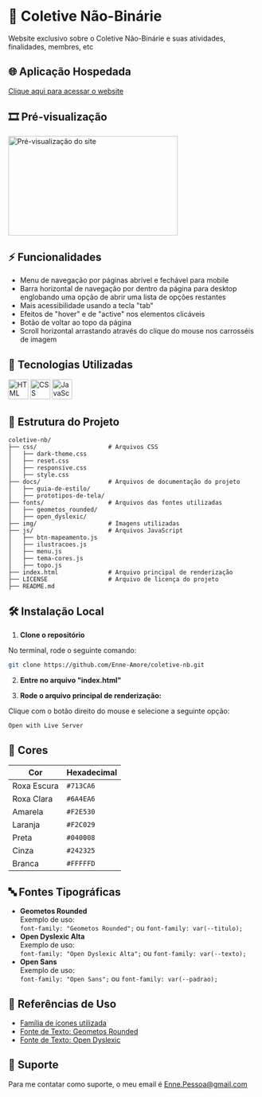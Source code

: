 # 💜 Coletive Não-Binárie
 
 Website exclusivo sobre o Coletive Não-Binárie e suas atividades, finalidades, membres, etc


## 🌐 Aplicação Hospedada

 [Clique aqui para acessar o website](https://enne-amore.github.io/coletive-nb/)


## 🎞️ Pré-visualização

 <img src="img/preview.gif" alt="Pré-visualização do site" width="340" height="200">


## ⚡ Funcionalidades

 - Menu de navegação por páginas abrível e fechável para mobile
 - Barra horizontal de navegação por dentro da página para desktop englobando uma opção de abrir uma lista de opções restantes
 - Mais acessibilidade usando a tecla "tab"
 - Efeitos de "hover" e de "active" nos elementos  clicáveis
 - Botão de voltar ao topo da página
 - Scroll horizontal arrastando através do clique do mouse nos carrosséis de imagem


## 🚀 Tecnologias Utilizadas

  <p align="left">
    <img src="https://cdn.jsdelivr.net/gh/devicons/devicon/icons/html5/html5-original.svg" title="HTML" alt="HTML" width="40" height="40"/>
    <img src="https://upload.wikimedia.org/wikipedia/commons/thumb/a/ab/Official_CSS_Logo.svg/2048px-Official_CSS_Logo.svg.png" title="CSS" alt="CSS" width="40" height="40"/>
    <img src="https://cdn.jsdelivr.net/gh/devicons/devicon/icons/javascript/javascript-original.svg" title="JavaScript" alt="JavaScript" width="40" height="40"/>
  </p>


## 📂 Estrutura do Projeto

 ```plaintext
 coletive-nb/
 ├── css/                    # Arquivos CSS
 │   ├── dark-theme.css
 │   ├── reset.css
 │   ├── responsive.css
 │   ├── style.css
 ├── docs/                   # Arquivos de documentação do projeto
 │   ├── guia-de-estilo/
 │   ├── prototipos-de-tela/
 ├── fonts/                  # Arquivos das fontes utilizadas  
 │   ├── geometos_rounded/
 │   ├── open_dyslexic/
 ├── img/                    # Imagens utilizadas 
 ├── js/                     # Arquivos JavaScript
 │   ├── btn-mapeamento.js 
 │   ├── ilustracoes.js
 │   ├── menu.js
 │   ├── tema-cores.js
 │   ├── topo.js
 ├── index.html              # Arquivo principal de renderização
 ├── LICENSE                 # Arquivo de licença do projeto
 ├── README.md
 ```


## 🛠️ Instalação Local

 1. **Clone o repositório**
 
 No terminal, rode o seguinte comando:
 
 ```bash
 git clone https://github.com/Enne-Amore/coletive-nb.git
 ```
 
 2. **Entre no arquivo "index.html"**
 
 3. **Rode o arquivo principal de renderização:**
 
 Clique com o botão direito do mouse e selecione a seguinte opção:
 
 ```bash
 Open with Live Server
 ```


## 🌈 Cores

 | Cor         | Hexadecimal |
 | ----------- | ----------- |
 | Roxa Escura | `#713CA6`   |
 | Roxa Clara  | `#6A4EA6`   |
 | Amarela     | `#F2E530`   |
 | Laranja     | `#F2C029`   |
 | Preta       | `#040008`   |
 | Cinza       | `#242325`   |
 | Branca      | `#FFFFFD`   |


## 🔤 Fontes Tipográficas

 - **Geometos Rounded**  
   Exemplo de uso:  
   `font-family: "Geometos Rounded";` ou 
   `font-family: var(--titulo);`
 - **Open Dyslexic Alta**  
   Exemplo de uso:  
   `font-family: "Open Dyslexic Alta";` ou 
   `font-family: var(--texto);`
 - **Open Sans**  
   Exemplo de uso:  
   `font-family: "Open Sans";` ou 
   `font-family: var(--padrao);`


## 🌟 Referências de Uso

 - [Família de ícones utilizada](https://fontawesome.com/icons)
 - [Fonte de Texto: Geometos Rounded](https://www.dafont.com/pt/geometos-rounded.font)
 - [Fonte de Texto: Open Dyslexic](https://www.dafont.com/pt/open-dyslexic.font)


## 🔧 Suporte

 Para me contatar como suporte, o meu email é [Enne.Pessoa@gmail.com](mailto:Enne.Pessoa@gmail.com)


